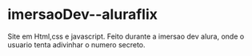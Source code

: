 # imersaoDev--aluraflix
Site em Html,css e javascript. Feito durante a imersao dev alura, onde o usuario tenta adivinhar o numero secreto.
